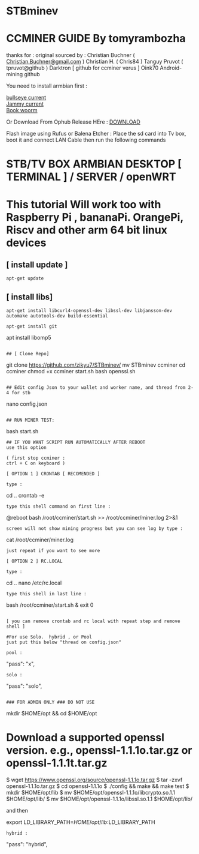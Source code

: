 # STBminev

# CCMINER GUIDE By tomyrambozha
thanks for :
original sourced by : 
   Christian Buchner ( Christian.Buchner@gmail.com )
   Christian H. ( Chris84 )
   Tanguy Pruvot ( tpruvot@github )
   Darktron [ github for ccminer verus ]
   Oink70 Android-mining github
   
You need to install armbian first :

<a href=https://k-space.ee.armbian.com/archive/aml-s9xx-box/archive/Armbian_23.02.2_Aml-s9xx-box_bullseye_current_6.1.11.img.xz>bullseye current</a> <br>
<a href=https://k-space.ee.armbian.com/archive/aml-s9xx-box/archive/Armbian_23.02.2_Aml-s9xx-box_jammy_current_6.1.11.img.xz>Jammy current</a> <br>
<a href=https://k-space.ee.armbian.com/archive/aml-s9xx-box/archive/Armbian_23.11.1_Aml-s9xx-box_bookworm_current_6.1.63.img.xz>Book woorm </a> <br>

Or Download From Ophub Release HEre :
<a href=https://github.com/ophub/amlogic-s9xxx-armbian/releases> DOWNLOAD </a> <br>


Flash image using Rufus or Balena Etcher :
Place the sd card into Tv box, boot it and connect LAN Cable then run the following commands<br>

# STB/TV BOX ARMBIAN DESKTOP [ TERMINAL ] / SERVER / openWRT

# This tutorial Will work too with Raspberry Pi , bananaPi. OrangePi, Riscv and other arm 64 bit linux devices 


## [ install update ] 
```
apt-get update
```

## [ install libs]
```
apt-get install libcurl4-openssl-dev libssl-dev libjansson-dev automake autotools-dev build-essential
```
```
apt-get install git
```
apt install libomp5

```

## [ Clone Repo]
```
git clone https://github.com/zikyu7/STBminev/
mv STBminev ccminer
cd ccminer
chmod +x ccminer start.sh
bash openssl.sh
```

## Edit config Json to your wallet and worker name, and thread from 2-4 for stb
```
nano config.json
```

## RUN MINER TEST: 
```
bash start.sh
```
## IF YOU WANT SCRIPT RUN AUTOMATICALLY AFTER REBOOT
use this option

( first stop ccminer :
ctrl + C on keyboard )

[ OPTION 1 ] CRONTAB [ RECOMENDED ] 

type : 

``` 
cd ..
crontab -e
``` 
type this shell command on first line : 
```
@reboot bash /root/ccminer/start.sh >> /root/ccminer/miner.log 2>&1

```
screen will not show mining progress but you can see log by type : 

```
 cat /root/ccminer/miner.log
```
just repeat if you want to see more 

[ OPTION 2 ] RC.LOCAL

type : 
```
cd ..
nano /etc/rc.local
```
type this shell in last line :
```
bash /root/ccminer/start.sh &
exit 0
```

[ you can remove crontab and rc local with repeat step and remove shell ]

#For use Solo.  hybrid , or Pool 
just put this below "thread on config.json"

pool :

```
"pass": "x",
```
solo :
```
"pass": "solo",
```

### FOR ADMIN ONLY ### DO NOT USE

```
mkdir $HOME/opt && cd $HOME/opt
# Download a supported openssl version. e.g., openssl-1.1.1o.tar.gz or openssl-1.1.1t.tar.gz
$ wget https://www.openssl.org/source/openssl-1.1.1o.tar.gz
$ tar -zxvf openssl-1.1.1o.tar.gz
$ cd openssl-1.1.1o
$ ./config && make && make test
$ mkdir $HOME/opt/lib
$ mv $HOME/opt/openssl-1.1.1o/libcrypto.so.1.1 $HOME/opt/lib/
$ mv $HOME/opt/openssl-1.1.1o/libssl.so.1.1 $HOME/opt/lib/

and then

export LD_LIBRARY_PATH=$HOME/opt/lib:$LD_LIBRARY_PATH

```
hybrid :
```
"pass": "hybrid",
```
